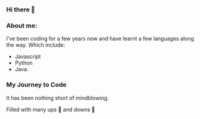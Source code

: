 ### Hi there 👋

### About me:

I've been coding for a few years now and have learnt a few languages along the way. Which include:
* Javascript 
* Python 
* Java. 


### **My Journey to Code**

It has been nothing short of mindblowing.

<picture>
  <source media="(prefers-color-scheme: dark)" srcset=">
  <img alt="YOUR-ALT-TEXT" src="https://www.google.com/url?sa=i&url=https%3A%2F%2Fwww.istockphoto.com%2Fphotos%2Fmind-blowing&psig=AOvVaw3eE6XQNTYy3-LU5on0OCjG&ust=1711642881908000&source=images&cd=vfe&opi=89978449&ved=0CBIQjRxqFwoTCKDMsOHslIUDFQAAAAAdAAAAABAT">
</picture>


Filled with many ups :flight_departure: and downs :flight_arrival:



<!--
**zakirali1/zakirali1** is a ✨ _special_ ✨ repository because its `README.md` (this file) appears on your GitHub profile.

Here are some ideas to get you started:

- 🔭 I’m currently working on ...
- 🌱 I’m currently learning ...
- 👯 I’m looking to collaborate on ...
- 🤔 I’m looking for help with ...
- 💬 Ask me about ...
- 📫 How to reach me: ...
- 😄 Pronouns: ...
- ⚡ Fun fact: ...
-->
